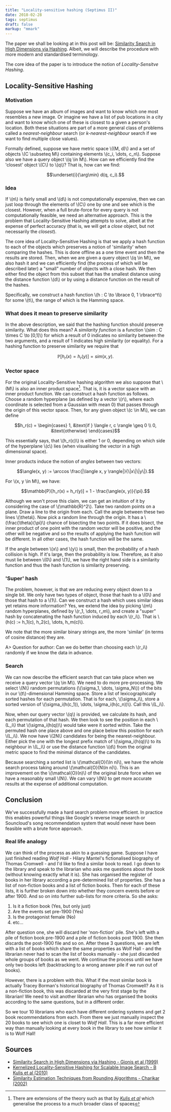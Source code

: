 ```yaml
---
title: "Locality-sensitive hashing (Septimus II)"
date: 2018-02-28
tags: septimus
draft: false
markup: "mmark"
---
```


The paper we shall be looking at in this post will be: [Similarity Search in High Dimensions via Hashing](http://www.vldb.org/conf/1999/P49.pdf). Albeit, we will describe the procedure with more modern and standardised  terminology.

The core idea of the paper is to introduce the notion of _Locality-Sensitve Hashing_.

## Locality-Sensitive Hashing

### Motivation
Suppose we have an album of images and want to know which one most resembles a new image. Or imagine we have a list of pub locations in a city and want to know which one of these is closest to a given a person's location. Both these situations are part of a more general class of problems called a _nearest-neighbour_ search (or _k-nearest-neighbour_ search if we want to find multiple close values).

Formally defined, suppose we have metric space \\((M, d)\\) and a set of objects \\(C \subseteq M\\) containing elements \\(c_i, \dots, c_n\\). Suppose also we have a query object \\(q \in M\\). How can we efficiently find the 'closest' object \\(C\\) to \\(q\\)? That is, how can we find:

$$\underset{i}{\arg\min} d(q, c_i).$$

### Idea
If \\(n\\) is fairly small and \\(d\\) is not computationally expensive, then we can just loop through the elements of \\(C\\) one by one and see which is the closest. However, when a full brute-force for every query is not computationally feasible, we need an alternative approach. This is the problem that Locality-Sensitive Hashing attempts to solve, albeit at the expense of perfect accuracy (that is, we will get a _close_ object, but not necessarily the _closest_).

The core idea of Locality-Sensitive Hashing is that we apply a hash function to each of the objects which preserves a notion of 'similarity' when comparing the hashes. This is done offline as a one time event and then the results are stored. Then, when we are given a query object \\(q \in M\\), we also hash it and we can efficiently find (the process of which will be described later) a "small" number of objects with a close hash. We then either find the object from this subset that has the smallest distance using the distance function \\(d\\) or by using a distance function on the result of the hashes.

Specifically, we construct a hash function \\(h : C \to \lbrace 0, 1 \rbrace^t\\) for some \\(t\\), the range of which is the Hamming space.  

### What does it mean to preserve similarity
In the above description, we said that the hashing function should preserve similarity. What does this mean? A _similarity function_ is a function \\(sim : C \times C \to [0,1]\\) for which a result of 0 indicates no similarity between the two arguments, and a result of 1 indicates high similarity (or equality). For a hashing function to preserve similarity we require that

$$\mathbb{P}[h_r(x) = h_r(y)] = sim(x, y).$$


### Vector space
For the original Locality-Sensitive hashing algorithm we also suppose that \\(M\\) is also an inner product space[^1]. That is, it is a vector space with an inner product function. We can construct a hash function as follows. Choose a random hyperplane (as defined by a vector \\(r\\), where each coordinate is selected from a Gaussian with mean 0) that passes through the origin of this vector space. Then, for any given object \\(c \in M\\), we can define

$$h_r(c) = \begin{cases}
   1, &\text{if } \langle r, c \rangle \geq 0   \\
   0, &\text{otherwise}
\end{cases}$$

This essentially says, that \\(h_r(c)\\) is either 1 or 0, depending on which side of the hyperplane \\(c\\) lies (when visualising the vector in a high dimensional space).

Inner products induce the notion of _angles_ between two vectors:

$$\angle(x, y) := \arccos \frac{|\langle x, y \rangle|}{\|x\|\|y\|}.$$

For \\(x, y \in M\\), we have:

$$\mathbb{P}[h_r(x) = h_r(y)] = 1 - \frac{\angle(x, y)}{\pi}.$$

Although we won't prove this claim, we can get an intuition of it by considering the case of \\(\mathbb{R}^2\\). Take two random points on a plane. Draw a line to the origin from each. Call the angle between these two lines \\(\theta\\). Now pick a random line through the origin. It has a \\(\frac{\theta}{\pi}\\) chance of bisecting the two points. If it does bisect, the inner product of one point with the random vector will be positive, and the other will be negative and so the results of  applying the hash function will be different. In all other cases, the hash function will be the same.

If the angle between \\(x\\) and \\(y\\) is small, then the probability of a hash collision is high. If it's large, then the probability is low. Therefore, as it also must lie between \\(0\\) and \\(1\\), we have the right hand side is a similarity function and thus the hash function is similarity preserving.

### 'Super' hash

The problem, however, is that we are reducing every object down to a single bit. We only have two types of object, those that hash to a \\(0\\) and those that hash to a \\(1\\). Can we construct a hash which uses similar ideas yet retains more information? Yes, we extend the idea by picking \\(m\\) random hyperplanes, defined by \\(r_1, \dots, r_m\\), and create a "super" hash by concatenating the hash function induced by each \\(r_i\\). That is \\(h(c) := h_1(c), h_2(c), \dots, h_m(c)\\).

We note that the more similar binary strings are, the more 'similar' (in terms of cosine distance) they are.

A> Question for author: Can we do better than choosing each \\(r_i\\) randomly if we know the data in advance.

### Search
We can now describe the efficient search that can take place when we receive a query vector \\(q \in M\\). We need to do more pre-processing. We select \\(N\\) random permutations (\\(\sigma_1, \dots, \sigma_N\\)) of the bits in our \\(t\\)-dimensional Hamming space. Store a list of lexicographically sorted hashes for each permutation. That is for each, \\(\sigma_i\\), store a sorted version of \\(\sigma_i(h(c_1)), \dots, \sigma_i(h(c_n))\\). Call this \\(L_i\\).

Now, when our query vector \\(q\\) is provided, we calculate its hash, and each permutation of that hash. We then look to see the position in each \\(L_i\\) that \\(\sigma_i(h(q))\\) would take were it sorted within. Take the permuted hash one place above and one place below this position for each \\(L_i\\). We now have \\(2N\\) candidates for being the nearest-neighbour. Either pick the one with the longest prefix match of \\(\sigma_i(h(q))\\) to its neighbour in \\(L_i\\) or use the distance function \\(d\\) from the original metric space to find the minimal distance of the candidates.

Because searching a sorted list is \\(\mathcal{O}(\ln n)\\), we have the whole search process taking around \\(\mathcal{O}(N\ln n)\\). This is an improvement on the \\(\mathcal{O}(n)\\) of the original brute force when we have a reasonably small \\(N\\). We can vary \\(N\\) to get more accurate results at the expense of additional computation.


## Conclusion

We've successfully made a hard search problem more efficient. In practice this enables powerful things like Google's reverse image search or Souncloud's song recommendation system that would never have been feasible with a brute force approach.

### Real life analogy
We can think of the process as akin to a guessing game. Suppose I have just finished reading _Wolf Hall_ - Hilary Mantel's fictionalised biography of Thomas Cromwell - and I'd like to find a similar book to read. I go down to the library and speak to the librarian who asks me questions about the book (without knowing exactly what it is). She has organised the register of books in her library according a pre-determined list of properties. She has a list of non-fiction books and a list of fiction books. Then for each of these lists, it is further broken down into whether they concern events before or after 1900. And so on into further sub-lists for more criteria. So she asks:
1. Is it a fiction book (Yes, but only just)
2. Are the events set pre-1900 (Yes)
3. Is the protagonist female (No)
4. etc...

After question one, she will discard her 'non-fiction' pile. She's left with a pile of fiction book pre-1900 and a pile of fiction books post 1900. She then discards the post-1900 file and so on. After these 3 questions, we are left with a list of books which share the same properties as Wolf Hall - and the librarian never had to scan the list of books manually - she just discarded whole groups of books as we went. We continue the process until we have only two books left (backtracking to a wrong answer pile if we run out of books).

However, there is a problem with this. What if the most similar book is actually Tracey Borman's historical biography of Thomas Cromwell? As it is a non-fiction book, this was discarded at the very first stage by the librarian! We need to visit another librarian who has organised the books according to the same questions, but in a different order.

So we tour 10 librarians who each have different ordering systems and get 2 book recommendations from each. From there we just manually inspect the 20 books to see which one is closet to _Wolf Hall_. This is a far more efficient way than manually looking at every book in the library to see how similar it is to Wolf Hall!



## Sources

- [Similarity Search in High Dimensions via Hashing - Gionis et al (1999)](http://www.vldb.org/conf/1999/P49.pdf)
- [Kernelized Locality-Sensitive Hashing for Scalable Image Search - B Kulis et al (2010)](http://www.cs.utexas.edu/~grauman/papers/iccv2009_klsh.pdf)
- [Similarity Estimation Techniques from Rounding
Algorithms - Charikar (2002)](https://www.cs.princeton.edu/courses/archive/spr04/cos598B/bib/CharikarEstim.pdf)


[^1]: There are extensions of the theory such as that by [_Kulis et al_](http://www.cs.utexas.edu/~grauman/papers/iccv2009_klsh.pdf) which generalise the process to a much broader class of spaces
